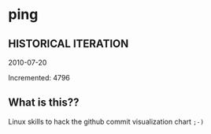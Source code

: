 # ping

## HISTORICAL ITERATION
2010-07-20

Incremented: 4796

## What is this?? 
Linux skills to hack the github commit visualization chart `;-)`
